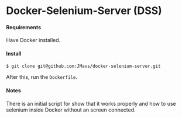 # Docker-Selenium-Server (DSS)

#### Requirements

Have Docker installed.

#### Install

```sh
$ git clone git@github.com:JMavs/docker-selenium-server.git
```

After this, run the `Dockerfile`.

#### Notes
There is an initial script for show that it works properly and how to
use selenium inside Docker without an screen connected.
